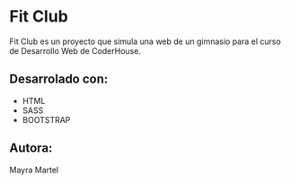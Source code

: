 <h1>Fit Club</h1>
<p>Fit Club es un proyecto que simula una web de un gimnasio para el curso de Desarrollo Web de CoderHouse.</p>
<h2>Desarrolado con:</h2>
<ul>
    <li>HTML</li>
    <li>SASS</li>
    <li>BOOTSTRAP</li>
</ul>
<h2>Autora:</h2>
<p>Mayra Martel</p>
